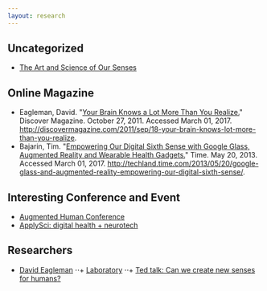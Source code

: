 ```yaml
---
layout: research
---
```


## Uncategorized
+ [The Art and Science of Our Senses](http://www.theatlantic.com/sponsored/lincoln-mkc-moment-to-think/the-art-and-science-of-our-senses/153/)

## Online Magazine
+ Eagleman, David. "[Your Brain Knows a Lot More Than You Realize.](http://discovermagazine.com/2011/sep/18-your-brain-knows-lot-more-than-you-realize)" Discover Magazine. October 27, 2011. Accessed March 01, 2017. http://discovermagazine.com/2011/sep/18-your-brain-knows-lot-more-than-you-realize.
+ Bajarin, Tim. "[Empowering Our Digital Sixth Sense with Google Glass, Augmented Reality and Wearable Health Gadgets.](http://techland.time.com/2013/05/20/google-glass-and-augmented-reality-empowering-our-digital-sixth-sense/)" Time. May 20, 2013. Accessed March 01, 2017. http://techland.time.com/2013/05/20/google-glass-and-augmented-reality-empowering-our-digital-sixth-sense/.

## Interesting Conference and Event
+ [Augmented Human Conference](http://www.augmented-human.com/)
+ [ApplySci: digital health + neurotech](https://blog.applysci.com/)

## Researchers
+ [David Eagleman](http://www.eagleman.com/)
⋅⋅+ [Laboratory](http://www.eaglemanlab.net/) 
⋅⋅+ [Ted talk: Can we create new senses for humans?](https://www.ted.com/talks/david_eagleman_can_we_create_new_senses_for_humans/transcript?language=ko#t-450122)